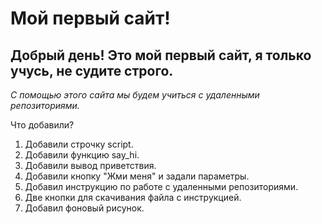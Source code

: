 # Мой первый сайт! 

## Добрый день! Это мой первый сайт, я только учусь, не судите строго.

_С помощью этого сайта мы будем учиться с удаленными репозиториями._

Что добавили?

1. Добавили строчку script.
2. Добавили функцию say_hi.
3. Добавили вывод приветствия.
4. Добавили кнопку "Жми меня" и задали параметры.
5. Добавил инструкцию по работе с удаленными репозиториями.
6. Две кнопки для скачивания файла с инструкцией.
7. Добавил фоновый рисунок.